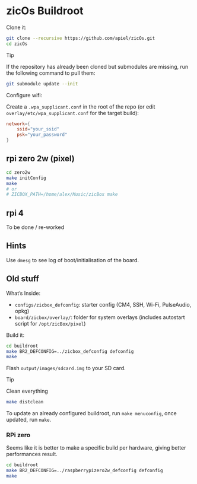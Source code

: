 # zicOs Buildroot

Clone it:

```sh
git clone --recursive https://github.com/apiel/zicOs.git
cd zicOs
```

> [!TIP] 
> If the repository has already been cloned but submodules are missing, run the following command to pull them:
>
> ```sh
> git submodule update --init
> ```

Configure wifi:

Create a `.wpa_supplicant.conf` in the root of the repo (or edit `overlay/etc/wpa_supplicant.conf` for the target build):
```conf
network={
    ssid="your_ssid"
    psk="your_password"
}
```

## rpi zero 2w (pixel)

```sh
cd zero2w
make initConfig
make
# or
# ZICBOX_PATH=/home/alex/Music/zicBox make
```

## rpi 4

To be done / re-worked

## Hints

Use `dmesg` to see log of boot/initialisation of the board.























## Old stuff


What’s Inside:
- `configs/zicbox_defconfig`: starter config (CM4, SSH, Wi-Fi, PulseAudio, opkg)
- `board/zicbox/overlay/`: folder for system overlays (includes autostart script for `/opt/zicBox/pixel`)


Build it:

```sh
cd buildroot
make BR2_DEFCONFIG=../zicbox_defconfig defconfig
make
```

Flash `output/images/sdcard.img` to your SD card.

> [!TIP]
> Clean everything
>
> ```sh
> make distclean
> ```

To update an already configured buildroot, run `make menuconfig`, once updated, run `make`.

### RPi zero

Seems like it is better to make a specific build per hardware, giving better performances result.

```sh
cd buildroot
make BR2_DEFCONFIG=../raspberrypizero2w_defconfig defconfig
make
```







